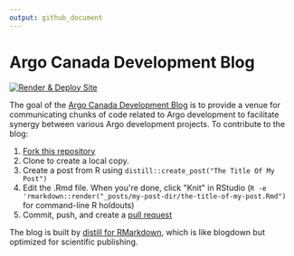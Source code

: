 ```yaml
---
output: github_document
---
```


# Argo Canada Development Blog

<!-- badges: start -->
[![Render & Deploy Site](https://github.com/ArgoCanada/blog/actions/workflows/render-distill.yaml/badge.svg?branch=master)](https://github.com/ArgoCanada/blog/actions/workflows/render-distill.yaml)
<!-- badges: end -->

The goal of the [Argo Canada Development Blog](https://argocanada.github.io/blog/) is to provide a venue for communicating chunks of code related to Argo development to facilitate synergy between various Argo development projects. To contribute to the blog:

1. [Fork this repository](https://github.com/ArgoCanada/blog/fork)
2. Clone to create a local copy.
3. Create a post from R using `distill::create_post("The Title Of My Post")`
4. Edit the .Rmd file. When you're done, click "Knit" in RStudio (`R -e 'rmarkdown::render("_posts/my-post-dir/the-title-of-my-post.Rmd")` for command-line R holdouts)
4. Commit, push, and create a [pull request](https://github.com/ArgoCanada/blog/pulls)

The blog is built by [distill for RMarkdown](https://rstudio.github.io/distill/), which is like blogdown but optimized for scientific publishing.
